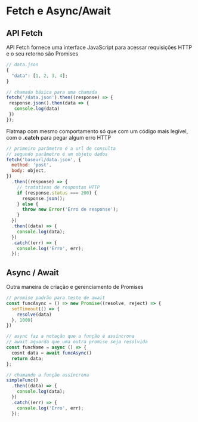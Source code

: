 # Fetch e Async/Await

## API Fetch

API Fetch fornece uma interface JavaScript para acessar requisições HTTP e o seu retorno são Promises

```javascript
// data.json
{
  "data": [1, 2, 3, 4];
}

// chamada básica para uma chamada
fetch('/data.json').then((response) => {
 response.json().then(data => {
   console.log(data)
 })
});
```

Flatmap com mesmo comportamento só que com um código mais legível, com o **.catch** para pegar algum erro HTTP

```javascript
// primeiro parâmetro é a url de consulta
// segundo parâmetro é um objeto dados
fetch('baseurl/data.json', {
  method: 'post',
  body: object,
})
  .then((response) => {
    // tratativas de respostas HTTP
    if (response.status === 200) {
      response.json();
    } else {
      throw new Error('Erro de response');
    }
  })
  .then((data) => {
    console.log(data);
  })
  .catch((err) => {
    console.log('Erro', err);
  });
```

## Async / Await

Outra maneira de criação e gerenciamento de Promises

```javascript
// promise padrão para teste de await
const funcAsync = () => new Promise((resolve, reject) => {
  setTimeout(() => {
    resolve(data)
  }, 1000)
})

// async faz a notação que a função é assíncrona
// await aguarda que uma outra promise seja resolvida
const funcName = async () => {
  cosnt data = await funcAsync()
  return data;
};

// chamando a função assíncrona
simpleFunc()
  .then((data) => {
    console.log(data);
  })
  .catch((err) => {
    console.log('Erro', err);
  });
```
